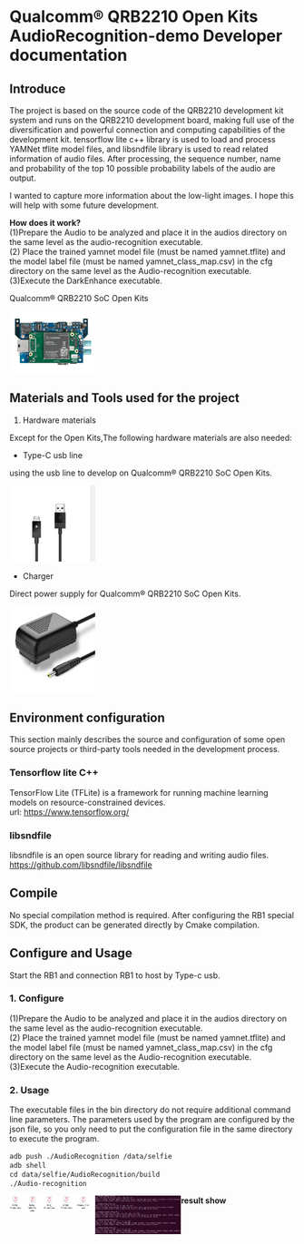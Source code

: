 # Qualcomm® QRB2210 Open Kits AudioRecognition-demo Developer documentation

## Introduce

The project is based on the source code of the QRB2210 development kit system and runs on the QRB2210 development board, making full use of the diversification and powerful connection and computing capabilities of the development kit. tensorflow lite c++ library is used to load and process YAMNet tflite model files, and libsndfile library is used to read related information of audio files. After processing, the sequence number, name and probability of the top 10 possible probability labels of the audio are output.

I wanted to capture more information about the low-light images. I hope this will help with some future development.

**How does it work?**<br>
(1)Prepare the Audio to be analyzed and place it in the audios directory on the same level as the audio-recognition executable.<br>
(2) Place the trained yamnet model file (must be named yamnet.tflite) and the model label file (must be named yamnet_class_map.csv) in the cfg directory on the same level as the Audio-recognition executable.<br>
(3)Execute the DarkEnhance executable.<br>

Qualcomm® QRB2210 SoC Open Kits

<img src="./res/RB1.png" width = "30%" height = "30%" div align=centor />

## Materials and Tools used for the project

1. Hardware materials

Except for the Open Kits,The following hardware materials are also needed:

* Type-C usb line

using the usb line to develop on Qualcomm® QRB2210 SoC Open Kits.

<img src="./res/usb.png" width = "30%" height = "30%" div align=centor />

* Charger

Direct power supply for Qualcomm® QRB2210 SoC Open Kits.

<img src="./res/charger.jpg" width = "30%" height = "30%" div align=centor />


## Environment configuration

This section mainly describes the source and configuration of some open source projects or third-party tools needed in the development process.

### Tensorflow lite C++
TensorFlow Lite (TFLite) is a framework for running machine learning models on resource-constrained devices.<br>
url: https://www.tensorflow.org/

### libsndfile
libsndfile is an open source library for reading and writing audio files.<br>
https://github.com/libsndfile/libsndfile

## Compile
No special compilation method is required. After configuring the RB1 special SDK, the product can be generated directly by Cmake compilation.

## Configure and Usage
Start the RB1 and connection RB1 to host by Type-c usb.
### 1. Configure
(1)Prepare the Audio to be analyzed and place it in the audios directory on the same level as the audio-recognition executable.<br>
(2) Place the trained yamnet model file (must be named yamnet.tflite) and the model label file (must be named yamnet_class_map.csv) in the cfg directory on the same level as the Audio-recognition executable.<br>
(3)Execute the Audio-recognition executable.<br>

### 2. Usage
The executable files in the bin directory do not require additional command line parameters. The parameters used by the program are configured by the json file, so you only need to put the configuration file in the same directory to execute the program.<br>

```
adb push ./AudioRecognition /data/selfie
adb shell
cd data/selfie/AudioRecognition/build
./Audio-recognition
```


**result show**
<img src="./res/audio_list.png" width = "30%" height = "30%" div align=left />
<img src="./res/result_list.png" width = "30%" height = "30%" div align=left />
